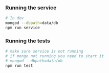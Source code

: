 ### Running the service

```bash
# In dev
mongod --dbpath=data/db
npm run service
```

### Running the tests
```bash
# make sure service is not running
# if mongo not running you need to start it
# mongod --dbpath=data/db
npm run test
```
